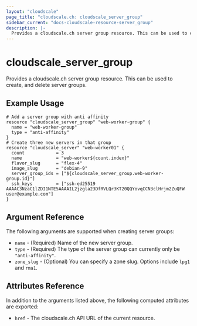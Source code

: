 ```yaml
---
layout: "cloudscale"
page_title: "cloudscale.ch: cloudscale_server_group"
sidebar_current: "docs-cloudscale-resource-server_group"
description: |-
  Provides a cloudscale.ch server group resource. This can be used to create, modify, and delete server groups.
---
```


# cloudscale\_server\_group

Provides a cloudscale.ch server group resource. This can be used to create, and delete server groups.

## Example Usage

```hcl
# Add a server group with anti affinity
resource "cloudscale_server_group" "web-worker-group" {
  name = "web-worker-group"
  type = "anti-affinity"
}
# Create three new servers in that group
resource "cloudscale_server" "web-worker01" {
  count            = 3
  name             = "web-worker${count.index}"
  flavor_slug      = "flex-4"
  image_slug       = "debian-9"
  server_group_ids = ["${cloudscale_server_group.web-worker-group.id}"]
  ssh_keys         = ["ssh-ed25519 AAAAC3NzaC1lZDI1NTE5AAAAIL2jzgla23DfRVLQr3KT20QQYovqCCN3clHrjm2ZuQFW user@example.com"]
}
```

## Argument Reference

The following arguments are supported when creating server groups:

* `name` - (Required) Name of the new server group.
* `type` - (Required) The type of the server group can currently only be `"anti-affinity"`.
* `zone_slug` - (Optional) You can specify a zone slug. Options include `lpg1` and `rma1`.

## Attributes Reference

In addition to the arguments listed above, the following computed attributes are exported:

* `href` - The cloudscale.ch API URL of the current resource.
